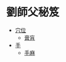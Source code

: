 # 劉師父秘笈

* [穴位](point/index.md)
    * [膏肓](point/point01.md) 
* [手](hand/index.md)
    * [手麻](/hand/hand01.md)